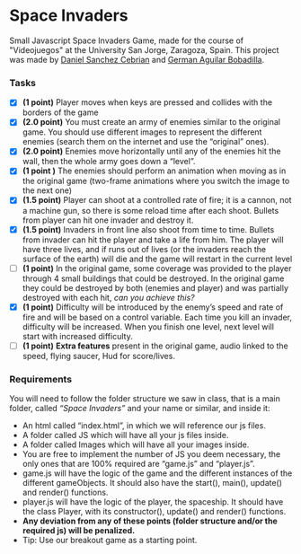 # Space Invaders
Small Javascript Space Invaders Game, made for the course of "Videojuegos" at the University San Jorge, Zaragoza, Spain. This project was made by [Daniel Sanchez Cebrian](https://danielsc.vercel.app) and [German Aguilar Bobadilla](mailto:alu.115090@usj.es).

### Tasks
- [x] **(1 point)** Player moves when keys are pressed and collides with the borders of the game
- [x] **(2.0 point)** You must create an army of enemies similar to the original game.
You should use different images to represent the different enemies (search them on the internet and use the “original” ones).
- [x] **(2.0 point)** Enemies move horizontally until any of the enemies hit the wall, then the whole army goes down a “level”.
- [x] **(1 point )** The enemies should perform an animation when moving as in the original game (two-frame animations where you switch the image to the next one)
- [x] **(1.5 point)** Player can shoot at a controlled rate of fire; it is a cannon, not a machine gun, so there is some reload time after each shoot. Bullets from player can hit one invader and destroy it.
- [x] **(1.5 point)** Invaders in front line also shoot from time to time. Bullets from invader can hit the player and take a life from him. The player will have three lives, and if runs out of lives (or the invaders reach the surface of the earth) will die and the game will restart in the current level
- [ ] **(1 point)** In the original game, some coverage was provided to the player through 4 small  buildings that could be destroyed. In the original game they could be destroyed by both (enemies and player) and was partially destroyed with each hit, *can you achieve this?*
- [x] **(1 point)** Difficulty will be introduced by the enemy’s speed and rate of fire and will be based on a control variable. Each time you kill an invader, difficulty will be increased. When you finish one level, next level will start with increased difficulty.
- [ ] **(1 point)** **Extra features** present in the original game, audio linked to the speed, flying saucer, Hud for score/lives.

### Requirements
You will need to follow the folder structure we saw in class, that is a main folder, called *“Space Invaders”* and your name or similar, and inside it:
- An html called “index.html”, in which we will reference our js files.
- A folder called JS which will have all your js files inside.
- A folder called Images which will have all your images inside.
- You are free to implement the number of JS you deem necessary, the only ones that
are 100% required are “game.js” and “player.js”.
- game.js will have the logic of the game and the different instances of the different
gameObjects. It should also have the start(), main(), update() and render() functions.
- player.js will have the logic of the player, the spaceship. It should have the class
Player, with its constructor(), update() and render() functions.
- **Any deviation from any of these points (folder structure and/or the required js) will
be penalized.**
- Tip: Use our breakout game as a starting point.